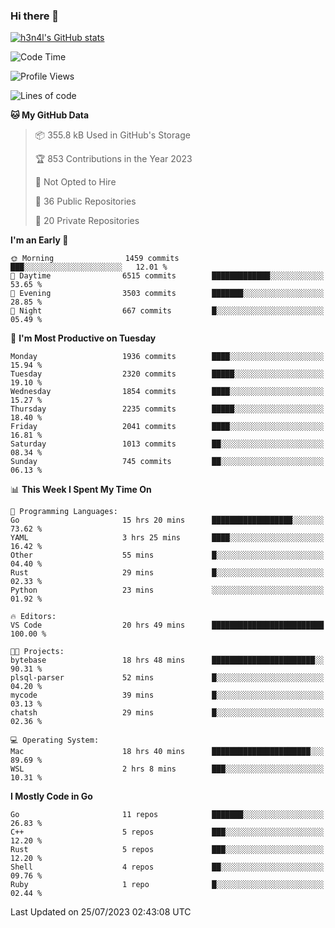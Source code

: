 ### Hi there 👋

[![h3n4l's GitHub stats](https://github-readme-stats.vercel.app/api?username=h3n4l&count_private=true&show_icons=true&theme=radical)](https://github.com/h3n4l/github-readme-stats)

<!--START_SECTION:waka-->
![Code Time](http://img.shields.io/badge/Code%20Time-1%2C431%20hrs%2022%20mins-blue)

![Profile Views](http://img.shields.io/badge/Profile%20Views-0-blue)

![Lines of code](https://img.shields.io/badge/From%20Hello%20World%20I%27ve%20Written-3.3%20million%20lines%20of%20code-blue)

**🐱 My GitHub Data** 

> 📦 355.8 kB Used in GitHub's Storage 
 > 
> 🏆 853 Contributions in the Year 2023
 > 
> 🚫 Not Opted to Hire
 > 
> 📜 36 Public Repositories 
 > 
> 🔑 20 Private Repositories 
 > 
**I'm an Early 🐤** 

```text
🌞 Morning                1459 commits        ███░░░░░░░░░░░░░░░░░░░░░░   12.01 % 
🌆 Daytime                6515 commits        █████████████░░░░░░░░░░░░   53.65 % 
🌃 Evening                3503 commits        ███████░░░░░░░░░░░░░░░░░░   28.85 % 
🌙 Night                  667 commits         █░░░░░░░░░░░░░░░░░░░░░░░░   05.49 % 
```
📅 **I'm Most Productive on Tuesday** 

```text
Monday                   1936 commits        ████░░░░░░░░░░░░░░░░░░░░░   15.94 % 
Tuesday                  2320 commits        █████░░░░░░░░░░░░░░░░░░░░   19.10 % 
Wednesday                1854 commits        ████░░░░░░░░░░░░░░░░░░░░░   15.27 % 
Thursday                 2235 commits        █████░░░░░░░░░░░░░░░░░░░░   18.40 % 
Friday                   2041 commits        ████░░░░░░░░░░░░░░░░░░░░░   16.81 % 
Saturday                 1013 commits        ██░░░░░░░░░░░░░░░░░░░░░░░   08.34 % 
Sunday                   745 commits         ██░░░░░░░░░░░░░░░░░░░░░░░   06.13 % 
```


📊 **This Week I Spent My Time On** 

```text
💬 Programming Languages: 
Go                       15 hrs 20 mins      ██████████████████░░░░░░░   73.62 % 
YAML                     3 hrs 25 mins       ████░░░░░░░░░░░░░░░░░░░░░   16.42 % 
Other                    55 mins             █░░░░░░░░░░░░░░░░░░░░░░░░   04.40 % 
Rust                     29 mins             █░░░░░░░░░░░░░░░░░░░░░░░░   02.33 % 
Python                   23 mins             ░░░░░░░░░░░░░░░░░░░░░░░░░   01.92 % 

🔥 Editors: 
VS Code                  20 hrs 49 mins      █████████████████████████   100.00 % 

🐱‍💻 Projects: 
bytebase                 18 hrs 48 mins      ███████████████████████░░   90.31 % 
plsql-parser             52 mins             █░░░░░░░░░░░░░░░░░░░░░░░░   04.20 % 
mycode                   39 mins             █░░░░░░░░░░░░░░░░░░░░░░░░   03.13 % 
chatsh                   29 mins             █░░░░░░░░░░░░░░░░░░░░░░░░   02.36 % 

💻 Operating System: 
Mac                      18 hrs 40 mins      ██████████████████████░░░   89.69 % 
WSL                      2 hrs 8 mins        ███░░░░░░░░░░░░░░░░░░░░░░   10.31 % 
```

**I Mostly Code in Go** 

```text
Go                       11 repos            ███████░░░░░░░░░░░░░░░░░░   26.83 % 
C++                      5 repos             ███░░░░░░░░░░░░░░░░░░░░░░   12.20 % 
Rust                     5 repos             ███░░░░░░░░░░░░░░░░░░░░░░   12.20 % 
Shell                    4 repos             ██░░░░░░░░░░░░░░░░░░░░░░░   09.76 % 
Ruby                     1 repo              █░░░░░░░░░░░░░░░░░░░░░░░░   02.44 % 
```




 Last Updated on 25/07/2023 02:43:08 UTC
<!--END_SECTION:waka-->


